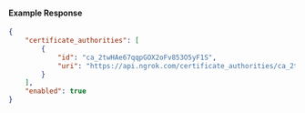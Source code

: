 <!-- Code generated for API Clients. DO NOT EDIT. -->

#### Example Response

```json
{
	"certificate_authorities": [
		{
			"id": "ca_2twHAe67qqpGOX2oFv853O5yF1S",
			"uri": "https://api.ngrok.com/certificate_authorities/ca_2twHAe67qqpGOX2oFv853O5yF1S"
		}
	],
	"enabled": true
}
```
